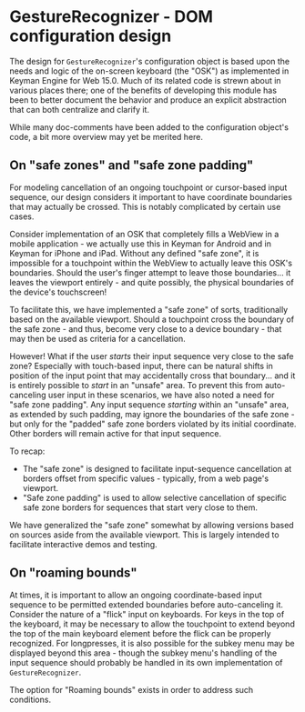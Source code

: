 # GestureRecognizer - DOM configuration design

The design for `GestureRecognizer`'s configuration object is based upon the needs and logic
of the on-screen keyboard (the "OSK") as implemented in Keyman Engine for Web 15.0.
Much of its related code is strewn about in various places there; one of the benefits of
developing this module has been to better document the behavior and produce an explicit
abstraction that can both centralize and clarify it.

While many doc-comments have been added to the configuration object's code, a bit more
overview may yet be merited here.

## On "safe zones" and "safe zone padding"

For modeling cancellation of an ongoing touchpoint or cursor-based input sequence, our design
considers it important to have coordinate boundaries that may actually be crossed.  This is
notably complicated by certain use cases.

Consider implementation of an OSK that completely fills a WebView in a mobile application -
we actually use this in Keyman for Android and in Keyman for iPhone and iPad.  Without any
defined "safe zone", it is impossible for a touchpoint within the WebView to actually leave
this OSK's boundaries.  Should the user's finger attempt to leave those boundaries... it
leaves the viewport entirely - and quite possibly, the physical boundaries of the device's
touchscreen!

To facilitate this, we have implemented a "safe zone" of sorts, traditionally based on the
available viewport.  Should a touchpoint cross the boundary of the safe zone - and thus,
become very close to a device boundary - that may then be used as criteria for a cancellation.

However!  What if the user _starts_ their input sequence very close to the safe zone?
Especially with touch-based input, there can be natural shifts in position of the input point
that may accidentally cross that boundary... and it is entirely possible to _start_ in an
"unsafe" area.  To prevent this from auto-canceling user input in these scenarios, we have
also noted a need for "safe zone padding".  Any input sequence _starting_ within an "unsafe"
area, as extended by such padding, may ignore the boundaries of the safe zone - but only for
the "padded" safe zone borders violated by its initial coordinate.  Other borders will remain
active for that input sequence.

To recap:
- The "safe zone" is designed to facilitate input-sequence cancellation at borders offset from
  specific values - typically, from a web page's viewport.
- "Safe zone padding" is used to allow selective cancellation of specific safe zone borders for
  sequences that start very close to them.

We have generalized the "safe zone" somewhat by allowing versions based on sources aside from
the available viewport.  This is largely intended to facilitate interactive demos and testing.

## On "roaming bounds"

At times, it is important to allow an ongoing coordinate-based input sequence to be permitted
extended boundaries before auto-canceling it.  Consider the nature of a "flick" input on
keyboards.  For keys in the top of the keyboard, it may be necessary to allow the touchpoint
to extend beyond the top of the main keyboard element before the flick can be properly
recognized.  For longpresses, it is also possible for the subkey menu may be displayed beyond
this area - though the subkey menu's handling of the input sequence should probably be
handled in its own implementation of `GestureRecognizer`.

The option for "Roaming bounds" exists in order to address such conditions.